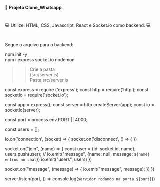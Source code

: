 <b>🚀 Projeto Clone_Whatsapp</b>

#
💻 Utilizei HTML, CSS, Javascript, React e Socket.io como backend. 💻<br>
#
Segue o arquivo para o backend:

npm init -y<br>
npm i express socket.io nodemon

>> Crie a pasta <br>
(src/server.js)<br>
Pasta src/server.js 


const express = require ('express');
const http = require('http');
const socketIo = require('socket.io');

const app = express();
const server = http.createServer(app);
const io = socketIo(server);

const port = process.env.PORT || 4000;


const users = [];


io.on('connection', (socket) => {
    socket.on('disconnect', () => {
    })


socket.on("join", (name) => {
const user = {id: socket.id, name};
users.push(user);
// io.emit("message", {name: null, message: `${name} entrou no chat`})
    io.emit("users", users)
})

socket.on("message", (message) => {
io.emit("message", message);
})
 })

server.listen(port, () => console.log(`servidor rodando na porta ${port}`))
